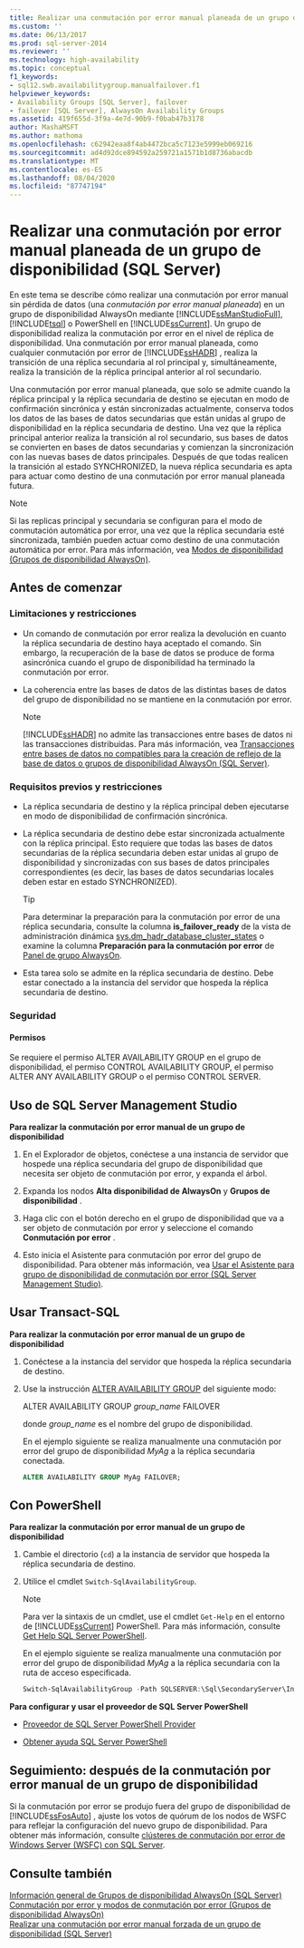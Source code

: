 ```yaml
---
title: Realizar una conmutación por error manual planeada de un grupo de disponibilidad | Microsoft Docs
ms.custom: ''
ms.date: 06/13/2017
ms.prod: sql-server-2014
ms.reviewer: ''
ms.technology: high-availability
ms.topic: conceptual
f1_keywords:
- sql12.swb.availabilitygroup.manualfailover.f1
helpviewer_keywords:
- Availability Groups [SQL Server], failover
- failover [SQL Server], AlwaysOn Availability Groups
ms.assetid: 419f655d-3f9a-4e7d-90b9-f0bab47b3178
author: MashaMSFT
ms.author: mathoma
ms.openlocfilehash: c62942eaa8f4ab4472bca5c7123e5999eb069216
ms.sourcegitcommit: ad4d92dce894592a259721a1571b1d8736abacdb
ms.translationtype: MT
ms.contentlocale: es-ES
ms.lasthandoff: 08/04/2020
ms.locfileid: "87747194"
---
```

# <a name="perform-a-planned-manual-failover-of-an-availability-group-sql-server"></a>Realizar una conmutación por error manual planeada de un grupo de disponibilidad (SQL Server)
   En este tema se describe cómo realizar una conmutación por error manual sin pérdida de datos (una *conmutación por error manual planeada*) en un grupo de disponibilidad AlwaysOn mediante [!INCLUDE[ssManStudioFull](../../../includes/ssmanstudiofull-md.md)], [!INCLUDE[tsql](../../../includes/tsql-md.md)] o PowerShell en [!INCLUDE[ssCurrent](../../../includes/sscurrent-md.md)]. Un grupo de disponibilidad realiza la conmutación por error en el nivel de réplica de disponibilidad. Una conmutación por error manual planeada, como cualquier conmutación por error de [!INCLUDE[ssHADR](../../../includes/sshadr-md.md)] , realiza la transición de una réplica secundaria al rol principal y, simultáneamente, realiza la transición de la réplica principal anterior al rol secundario.  
  
 Una conmutación por error manual planeada, que solo se admite cuando la réplica principal y la réplica secundaria de destino se ejecutan en modo de confirmación sincrónica y están sincronizadas actualmente, conserva todos los datos de las bases de datos secundarias que están unidas al grupo de disponibilidad en la réplica secundaria de destino. Una vez que la réplica principal anterior realiza la transición al rol secundario, sus bases de datos se convierten en bases de datos secundarias y comienzan la sincronización con las nuevas bases de datos principales. Después de que todas realicen la transición al estado SYNCHRONIZED, la nueva réplica secundaria es apta para actuar como destino de una conmutación por error manual planeada futura.  
  
> [!NOTE]  
>  Si las replicas principal y secundaria se configuran para el modo de conmutación automática por error, una vez que la réplica secundaria esté sincronizada, también pueden actuar como destino de una conmutación automática por error. Para más información, vea [Modos de disponibilidad &#40;Grupos de disponibilidad AlwaysOn&#41;](availability-modes-always-on-availability-groups.md).  
  
  
##  <a name="before-you-begin"></a><a name="BeforeYouBegin"></a> Antes de comenzar  
  
###  <a name="limitations-and-restrictions"></a><a name="Restrictions"></a> Limitaciones y restricciones  
  
-   Un comando de conmutación por error realiza la devolución en cuanto la réplica secundaria de destino haya aceptado el comando. Sin embargo, la recuperación de la base de datos se produce de forma asincrónica cuando el grupo de disponibilidad ha terminado la conmutación por error.  
  
-   La coherencia entre las bases de datos de las distintas bases de datos del grupo de disponibilidad no se mantiene en la conmutación por error.  
  
    > [!NOTE]  
    >  [!INCLUDE[ssHADR](../../../includes/sshadr-md.md)] no admite las transacciones entre bases de datos ni las transacciones distribuidas. Para más información, vea [Transacciones entre bases de datos no compatibles para la creación de reflejo de la base de datos o grupos de disponibilidad AlwaysOn &#40;SQL Server&#41;](transactions-always-on-availability-and-database-mirroring.md).  
  
###  <a name="prerequisites-and-restrictions"></a><a name="Prerequisites"></a> Requisitos previos y restricciones  
  
-   La réplica secundaria de destino y la réplica principal deben ejecutarse en modo de disponibilidad de confirmación sincrónica.  
  
-   La réplica secundaria de destino debe estar sincronizada actualmente con la réplica principal. Esto requiere que todas las bases de datos secundarias de la réplica secundaria deben estar unidas al grupo de disponibilidad y sincronizadas con sus bases de datos principales correspondientes (es decir, las bases de datos secundarias locales deben estar en estado SYNCHRONIZED).  
  
    > [!TIP]  
    >  Para determinar la preparación para la conmutación por error de una réplica secundaria, consulte la columna **is_failover_ready** de la vista de administración dinámica [sys.dm_hadr_database_cluster_states](/sql/relational-databases/system-dynamic-management-views/sys-dm-hadr-database-replica-cluster-states-transact-sql) o examine la columna **Preparación para la conmutación por error** de [Panel de grupo AlwaysOn](use-the-always-on-dashboard-sql-server-management-studio.md).  
  
-   Esta tarea solo se admite en la réplica secundaria de destino. Debe estar conectado a la instancia del servidor que hospeda la réplica secundaria de destino.  
  
###  <a name="security"></a><a name="Security"></a> Seguridad  
  
####  <a name="permissions"></a><a name="Permissions"></a> Permisos  
 Se requiere el permiso ALTER AVAILABILITY GROUP en el grupo de disponibilidad, el permiso CONTROL AVAILABILITY GROUP, el permiso ALTER ANY AVAILABILITY GROUP o el permiso CONTROL SERVER.  
  
##  <a name="using-sql-server-management-studio"></a><a name="SSMSProcedure"></a> Uso de SQL Server Management Studio  
 **Para realizar la conmutación por error manual de un grupo de disponibilidad**  
  
1.  En el Explorador de objetos, conéctese a una instancia de servidor que hospede una réplica secundaria del grupo de disponibilidad que necesita ser objeto de conmutación por error, y expanda el árbol.  
  
2.  Expanda los nodos **Alta disponibilidad de AlwaysOn** y **Grupos de disponibilidad** .  
  
3.  Haga clic con el botón derecho en el grupo de disponibilidad que va a ser objeto de conmutación por error y seleccione el comando **Conmutación por error** .  
  
4.  Esto inicia el Asistente para conmutación por error del grupo de disponibilidad. Para obtener más información, vea [Usar el Asistente para grupo de disponibilidad de conmutación por error &#40;SQL Server Management Studio&#41;](use-the-fail-over-availability-group-wizard-sql-server-management-studio.md).  
  
##  <a name="using-transact-sql"></a><a name="TsqlProcedure"></a> Usar Transact-SQL  
 **Para realizar la conmutación por error manual de un grupo de disponibilidad**  
  
1.  Conéctese a la instancia del servidor que hospeda la réplica secundaria de destino.  
  
2.  Use la instrucción [ALTER AVAILABILITY GROUP](/sql/t-sql/statements/alter-availability-group-transact-sql) del siguiente modo:  
  
     ALTER AVAILABILITY GROUP *group_name* FAILOVER  
  
     donde *group_name* es el nombre del grupo de disponibilidad.  
  
     En el ejemplo siguiente se realiza manualmente una conmutación por error del grupo de disponibilidad *MyAg* a la réplica secundaria conectada.  
  
    ```sql
    ALTER AVAILABILITY GROUP MyAg FAILOVER;  
    ```  
  
##  <a name="using-powershell"></a><a name="PowerShellProcedure"></a> Con PowerShell  
 **Para realizar la conmutación por error manual de un grupo de disponibilidad**  
  
1.  Cambie el directorio (`cd`) a la instancia de servidor que hospeda la réplica secundaria de destino.  
  
2.  Utilice el cmdlet `Switch-SqlAvailabilityGroup`.  
  
    > [!NOTE]  
    >  Para ver la sintaxis de un cmdlet, use el cmdlet `Get-Help` en el entorno de [!INCLUDE[ssCurrent](../../../includes/sscurrent-md.md)] PowerShell. Para más información, consulte [Get Help SQL Server PowerShell](../../../powershell/sql-server-powershell.md).  
  
     En el ejemplo siguiente se realiza manualmente una conmutación por error del grupo de disponibilidad *MyAg* a la réplica secundaria con la ruta de acceso especificada.  
  
    ```powershell
    Switch-SqlAvailabilityGroup -Path SQLSERVER:\Sql\SecondaryServer\InstanceName\AvailabilityGroups\MyAg  
    ```  
  
 **Para configurar y usar el proveedor de SQL Server PowerShell**  
  
-   [Proveedor de SQL Server PowerShell Provider](../../../powershell/sql-server-powershell-provider.md)  
  
-   [Obtener ayuda SQL Server PowerShell](../../../powershell/sql-server-powershell.md)  
  
##  <a name="follow-up-after-manually-failing-over-an-availability-group"></a><a name="FollowUp"></a>Seguimiento: después de la conmutación por error manual de un grupo de disponibilidad  
 Si la conmutación por error se produjo fuera del grupo de disponibilidad de [!INCLUDE[ssFosAuto](../../../includes/ssfosauto-md.md)] , ajuste los votos de quórum de los nodos de WSFC para reflejar la configuración del nuevo grupo de disponibilidad. Para obtener más información, consulte [clústeres de conmutación por error de Windows Server &#40;WSFC&#41; con SQL Server](../../../sql-server/failover-clusters/windows/windows-server-failover-clustering-wsfc-with-sql-server.md).  
  
## <a name="see-also"></a>Consulte también  
 [Información general de Grupos de disponibilidad AlwaysOn &#40;SQL Server&#41;](overview-of-always-on-availability-groups-sql-server.md)   
 [Conmutación por error y modos de conmutación por error &#40;Grupos de disponibilidad AlwaysOn&#41;](failover-and-failover-modes-always-on-availability-groups.md)   
 [Realizar una conmutación por error manual forzada de un grupo de disponibilidad &#40;SQL Server&#41;](perform-a-forced-manual-failover-of-an-availability-group-sql-server.md)  
